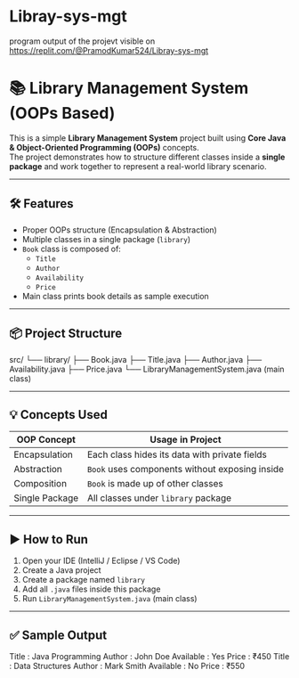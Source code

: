 # Libray-sys-mgt
program 
output of the projevt visible on 
https://replit.com/@PramodKumar524/Libray-sys-mgt


# 📚 Library Management System (OOPs Based)

This is a simple **Library Management System** project built using **Core Java & Object-Oriented Programming (OOPs)** concepts.  
The project demonstrates how to structure different classes inside a **single package** and work together to represent a real-world library scenario.

---

## 🛠️ Features

- Proper OOPs structure (Encapsulation & Abstraction)
- Multiple classes in a single package (`library`)
- `Book` class is composed of:
  - `Title`
  - `Author`
  - `Availability`
  - `Price`
- Main class prints book details as sample execution

---

## 📦 Project Structure
src/
└── library/
├── Book.java
├── Title.java
├── Author.java
├── Availability.java
├── Price.java
└── LibraryManagementSystem.java (main class)

---

## 💡 Concepts Used

| OOP Concept    | Usage in Project                                |
|---------------|--------------------------------------------------|
| Encapsulation | Each class hides its data with private fields    |
| Abstraction   | `Book` uses components without exposing inside   |
| Composition   | `Book` is made up of other classes               |
| Single Package| All classes under `library` package              |

---

## ▶️ How to Run

1. Open your IDE (IntelliJ / Eclipse / VS Code)
2. Create a Java project
3. Create a package named `library`
4. Add all `.java` files inside this package
5. Run `LibraryManagementSystem.java` (main class)

---

## ✅ Sample Output
Title : Java Programming
Author : John Doe
Available : Yes
Price : ₹450
Title : Data Structures
Author : Mark Smith
Available : No
Price : ₹550
